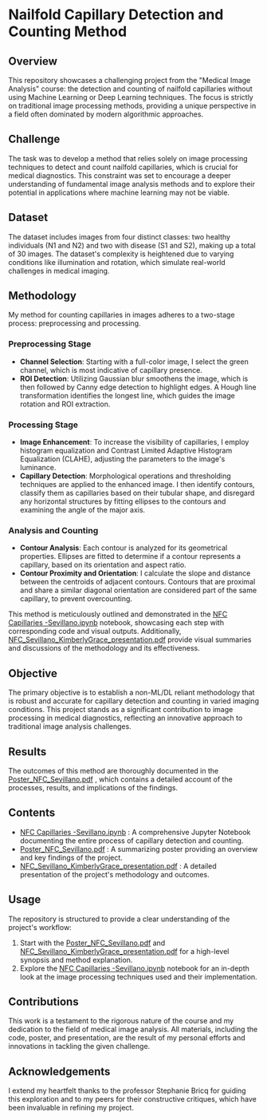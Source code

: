# Nailfold Capillary Detection and Counting Method

## Overview

This repository showcases a challenging project from the "Medical Image Analysis" course: the detection and counting of nailfold capillaries without using Machine Learning or Deep Learning techniques. The focus is strictly on traditional image processing methods, providing a unique perspective in a field often dominated by modern algorithmic approaches.

## Challenge

The task was to develop a method that relies solely on image processing techniques to detect and count nailfold capillaries, which is crucial for medical diagnostics. This constraint was set to encourage a deeper understanding of fundamental image analysis methods and to explore their potential in applications where machine learning may not be viable.

## Dataset

The dataset includes images from four distinct classes: two healthy individuals (N1 and N2) and two with disease (S1 and S2), making up a total of 30 images. The dataset's complexity is heightened due to varying conditions like illumination and rotation, which simulate real-world challenges in medical imaging.

## Methodology

My method for counting capillaries in images adheres to a two-stage process: preprocessing and processing.

### Preprocessing Stage
- **Channel Selection**: Starting with a full-color image, I select the green channel, which is most indicative of capillary presence.
- **ROI Detection**: Utilizing Gaussian blur smoothens the image, which is then followed by Canny edge detection to highlight edges. A Hough line transformation identifies the longest line, which guides the image rotation and ROI extraction.

### Processing Stage
- **Image Enhancement**: To increase the visibility of capillaries, I employ histogram equalization and Contrast Limited Adaptive Histogram Equalization (CLAHE), adjusting the parameters to the image's luminance.
- **Capillary Detection**: Morphological operations and thresholding techniques are applied to the enhanced image. I then identify contours, classify them as capillaries based on their tubular shape, and disregard any horizontal structures by fitting ellipses to the contours and examining the angle of the major axis.

### Analysis and Counting
- **Contour Analysis**: Each contour is analyzed for its geometrical properties. Ellipses are fitted to determine if a contour represents a capillary, based on its orientation and aspect ratio.
- **Contour Proximity and Orientation**: I calculate the slope and distance between the centroids of adjacent contours. Contours that are proximal and share a similar diagonal orientation are considered part of the same capillary, to prevent overcounting.

This method is meticulously outlined and demonstrated in the [NFC Capillaries -Sevillano.ipynb](/NFC%20Capillaries%20-Sevillano.ipynb)
 notebook, showcasing each step with corresponding code and visual outputs. Additionally, [NFC_Sevillano_KimberlyGrace_presentation.pdf](/NFC_Sevillano_KimberlyGrace_presentation.pdf) provide visual summaries and discussions of the methodology and its effectiveness.

## Objective

The primary objective is to establish a non-ML/DL reliant methodology that is robust and accurate for capillary detection and counting in varied imaging conditions. This project stands as a significant contribution to image processing in medical diagnostics, reflecting an innovative approach to traditional image analysis challenges.

## Results

The outcomes of this method are thoroughly documented in the [Poster_NFC_Sevillano.pdf](/Poster_NFC_Sevillano.pdf) , which contains a detailed account of the processes, results, and implications of the findings.

## Contents

- [NFC Capillaries -Sevillano.ipynb](/NFC%20Capillaries%20-Sevillano.ipynb) : A comprehensive Jupyter Notebook documenting the entire process of capillary detection and counting.
- [Poster_NFC_Sevillano.pdf](/Poster_NFC_Sevillano.pdf) : A summarizing poster providing an overview and key findings of the project.
- [NFC_Sevillano_KimberlyGrace_presentation.pdf](/NFC_Sevillano_KimberlyGrace_presentation.pdf) : A detailed presentation of the project's methodology and outcomes.

## Usage

The repository is structured to provide a clear understanding of the project's workflow:
1. Start with the [Poster_NFC_Sevillano.pdf](/Poster_NFC_Sevillano.pdf) and [NFC_Sevillano_KimberlyGrace_presentation.pdf](/NFC_Sevillano_KimberlyGrace_presentation.pdf) for a high-level synopsis and method explanation.
2. Explore the [NFC Capillaries -Sevillano.ipynb](/NFC%20Capillaries%20-Sevillano.ipynb) notebook for an in-depth look at the image processing techniques used and their implementation.

## Contributions

This work is a testament to the rigorous nature of the course and my dedication to the field of medical image analysis. All materials, including the code, poster, and presentation, are the result of my personal efforts and innovations in tackling the given challenge.

## Acknowledgements

I extend my heartfelt thanks to the professor Stephanie Bricq for guiding this exploration and to my peers for their constructive critiques, which have been invaluable in refining my project.

